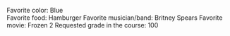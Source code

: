 Favorite color: Blue   
Favorite food: Hamburger
Favorite musician/band: Britney Spears
Favorite movie: Frozen 2
Requested grade in the course: 100
